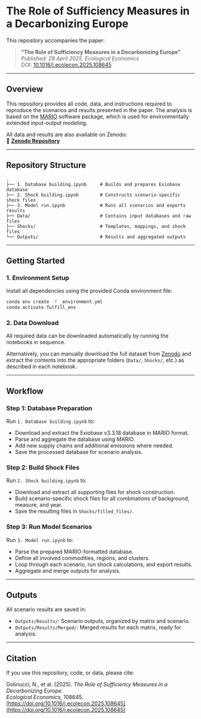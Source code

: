 # The Role of Sufficiency Measures in a Decarbonizing Europe

This repository accompanies the paper:

> **"The Role of Sufficiency Measures in a Decarbonizing Europe"**  
> *Published: 29 April 2025, Ecological Economics*  
> DOI: [10.1016/j.ecolecon.2025.108645](https://doi.org/10.1016/j.ecolecon.2025.108645)

---

## Overview

This repository provides all code, data, and instructions required to reproduce the scenarios and results presented in the paper. The analysis is based on the [MARIO](https://github.com/it-is-me-mario/MARIO) software package, which is used for environmentally extended input-output modeling.

All data and results are also available on Zenodo:  
🔗 **[Zenodo Repository](https://zenodo.org/records/15261005)**

---

## Repository Structure

```
.
├── 1. Database building.ipynb     # Builds and prepares Exiobase database
├── 2. Shock building.ipynb        # Constructs scenario-specific shock files
├── 3. Model run.ipynb             # Runs all scenarios and exports results
├── Data/                          # Contains input databases and raw files
├── Shocks/                        # Templates, mappings, and shock files
└── Outputs/                       # Results and aggregated outputs
```

---

## Getting Started

### 1. Environment Setup

Install all dependencies using the provided Conda environment file:

```bash
conda env create -f _environment.yml
conda activate fulfill_env
```

### 2. Data Download

All required data can be downloaded automatically by running the notebooks in sequence.

Alternatively, you can manually download the full dataset from [Zenodo](https://zenodo.org/records/15261005) and extract the contents into the appropriate folders (`Data/`, `Shocks/`, etc.) as described in each notebook.

---

## Workflow 

### Step 1: Database Preparation

Run `1. Database building.ipynb` to:

- Download and extract the Exiobase v3.3.18 database in MARIO format.  
- Parse and aggregate the database using MARIO.  
- Add new supply chains and additional emissions where needed.  
- Save the processed database for scenario analysis.

### Step 2: Build Shock Files

Run `2. Shock building.ipynb` to:

- Download and extract all supporting files for shock construction.  
- Build scenario-specific shock files for all combinations of background, measure, and year.  
- Save the resulting files in `Shocks/filled_files/`.

### Step 3: Run Model Scenarios

Run `3. Model run.ipynb` to:

- Parse the prepared MARIO-formatted database.  
- Define all involved commodities, regions, and clusters.  
- Loop through each scenario, run shock calculations, and export results.  
- Aggregate and merge outputs for analysis.

---

## Outputs

All scenario results are saved in:

- `Outputs/Results/`: Scenario outputs, organized by matrix and scenario.  
- `Outputs/Results/Merged/`: Merged results for each matrix, ready for analysis.

---

## Citation

If you use this repository, code, or data, please cite:

Golinucci, N., et al. (2025). *The Role of Sufficiency Measures in a Decarbonizing Europe*.  
*Ecological Economics*, 108645. [https://doi.org/10.1016/j.ecolecon.2025.108645](https://doi.org/10.1016/j.ecolecon.2025.108645)